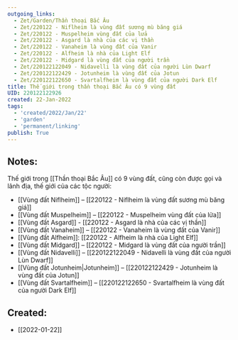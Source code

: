 ```yaml
---
outgoing_links:
  - Zet/Garden/Thần thoại Bắc Âu
  - Zet/220122 - Niflheim là vùng đất sương mù băng giá
  - Zet/220122 - Muspelheim vùng đất của lửa
  - Zet/220122 - Asgard là nhà của các vị thần
  - Zet/220122 - Vanaheim là vùng đất của Vanir
  - Zet/220122 - Alfheim là nhà của Light Elf
  - Zet/220122 - Midgard là vùng đất của người trần
  - Zet/220122122049 - Nidavelli là vùng đất của người Lùn Dwarf
  - Zet/220122122429 - Jotunheim là vùng đất của Jotun
  - Zet/220122122650 - Svartalfheim là vùng đất của người Dark Elf
title: Thế giới trong thần thoại Bắc Âu có 9 vùng đất
UID: 220122122926
created: 22-Jan-2022
tags:
  - 'created/2022/Jan/22'
  - 'garden'
  - 'permanent/linking'
publish: True
---
```


## Notes:
Thế giới trong [[Thần thoại Bắc Âu]] có 9 vùng đất, cũng còn được gọi và lãnh địa, thế giới của các tộc người:

- [[Vùng đất Niflheim]] – [[220122 - Niflheim là vùng đất sương mù băng giá]]
- [[Vùng đất Muspelheim]] – [[220122 - Muspelheim vùng đất của lửa]]
- [[Vùng đất Asgard]] - [[220122 - Asgard là nhà của các vị thần]]
- [[Vùng đất Vanaheim]] – [[220122 - Vanaheim là vùng đất của Vanir]]
- [[Vùng đất Alfheim]]: [[220122 - Alfheim là nhà của Light Elf]]
- [[Vùng đất Midgard]] – [[220122 - Midgard là vùng đất của người trần]]
- [[Vùng đất Nidavelli]] – [[220122122049 - Nidavelli là vùng đất của người Lùn Dwarf]]
- [[Vùng đất Jotunheim|Jotunheim]] – [[220122122429 - Jotunheim là vùng đất của Jotun]]
- [[Vùng đất Svartalfheim]] – [[220122122650 - Svartalfheim là vùng đất của người Dark Elf]]




## Created:
- [[2022-01-22]]

